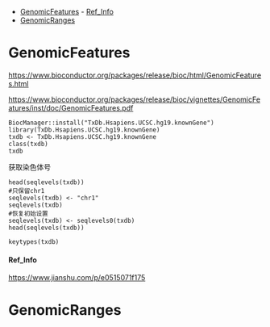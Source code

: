 <!-- TOC -->

- [GenomicFeatures](#genomicfeatures)
            - [Ref_Info](#ref_info)
- [GenomicRanges](#genomicranges)

<!-- /TOC -->

# GenomicFeatures

https://www.bioconductor.org/packages/release/bioc/html/GenomicFeatures.html

https://www.bioconductor.org/packages/release/bioc/vignettes/GenomicFeatures/inst/doc/GenomicFeatures.pdf

```
BiocManager::install("TxDb.Hsapiens.UCSC.hg19.knownGene")
library(TxDb.Hsapiens.UCSC.hg19.knownGene)
txdb <- TxDb.Hsapiens.UCSC.hg19.knownGene
class(txdb)
txdb
```

获取染色体号
```
head(seqlevels(txdb))
#只保留chr1
seqlevels(txdb) <- "chr1"
seqlevels(txdb)
#恢复初始设置
seqlevels(txdb) <- seqlevels0(txdb)
head(seqlevels(txdb))
```

```
keytypes(txdb)
```

#### Ref_Info
https://www.jianshu.com/p/e0515071f175

# GenomicRanges